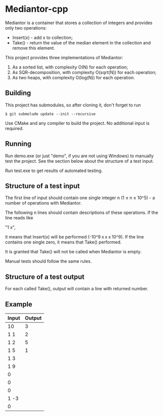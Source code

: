 ﻿# Mediantor-cpp
Mediantor is a container that stores a collection of integers and provides only two operations:

* Insert(x) - add x to collection;
* Take() - return the value of the median element in the collection and remove this element.

This project provides three implementations of Mediantor:

1. As a sorted list, with complexity O(N) for each operation;
2. As SQR-decomposition, with complexity O(sqrt(N)) for each operation;
3. As two heaps, with complexity O(log(N)) for each operation.

## Building

This project has submodules, so after cloning it, don't forget to run

`$ git submolude update --init --recursive`

Use CMake and any compiler to build the project. No additional input is required.

## Running

Run demo.exe (or just "demo", if you are not using Windows) to manually test the project. See the section below about the structure of a test input.

Run test.exe to get results of automated testing.

## Structure of a test input

The first line of input should contain one single integer n (1 ≤ n ≤ 10^5) - a number of operations with Mediantor.

The following n lines should contain descriptions of these operations. If the line reads like

"1 x",

it means that Insert(x) will be performed (-10^9 ≤ x ≤ 10^9). If the line contains one single zero, it means that Take() performed.

It is granted that Take() will not be called when Mediantor is empty.

Manual tests should follow the same rules.

## Structure of a test output

For each called Take(), output will contain a line with returned number.

## Example

| Input       | Output      |
| ----------- | ----------- |
| 10          | 3           |
| 1 1         | 2           |
| 1 2         | 5           |
| 1 5         | 1           |
| 1 3         |             |
| 1 9         |             |
| 0           |             |
| 0           |             |
| 0           |             |
| 1 -3        |             |
| 0           |             |
